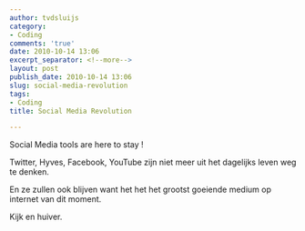 ```yaml
---
author: tvdsluijs
category:
- Coding
comments: 'true'
date: 2010-10-14 13:06
excerpt_separator: <!--more-->
layout: post
publish_date: 2010-10-14 13:06
slug: social-media-revolution
tags:
- Coding
title: Social Media Revolution

---
```

Social Media tools are here to stay !  
  
Twitter, Hyves, Facebook, YouTube zijn niet meer uit het dagelijks leven weg
te denken.  
  
En ze zullen ook blijven want het het het grootst goeiende medium op internet
van dit moment.  
  
Kijk en huiver.

